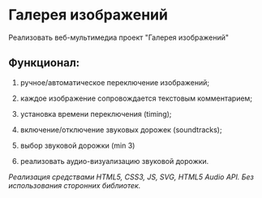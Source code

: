 # Галерея изображений
Реализовать веб-мультимедиа проект "Галерея изображений"


## Функционал:
1. ручное/автоматическое переключение изображений;

2. каждое изображение сопровождается текстовым комментарием;

3. установка времени переключения (timing); 

4. включение/отключение звуковых дорожек (soundtracks);

5. выбор звуковой дорожки (min 3)

6. реализовать аудио-визуализацию звуковой дорожки.



<i>Реализация средствами HTML5, CSS3, JS, SVG, HTML5 Audio API. Без использования сторонних библиотек.</i>
